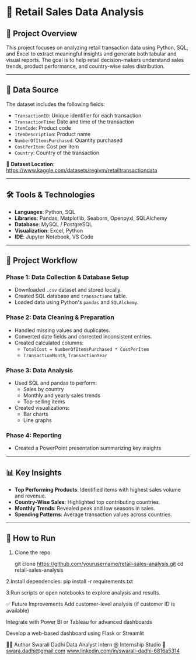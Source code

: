 # 🛒 Retail Sales Data Analysis

## 📌 Project Overview

This project focuses on analyzing retail transaction data using Python, SQL, and Excel to extract meaningful insights and generate both tabular and visual reports. The goal is to help retail decision-makers understand sales trends, product performance, and country-wise sales distribution.

---

## 📂 Data Source

The dataset includes the following fields:

- `TransactionID`: Unique identifier for each transaction
- `TransactionTime`: Date and time of the transaction
- `ItemCode`: Product code
- `ItemDescription`: Product name
- `NumberOfItemsPurchased`: Quantity purchased
- `CostPerItem`: Cost per item
- `Country`: Country of the transaction

📁 **Dataset Location**: https://www.kaggle.com/datasets/regivm/retailtransactiondata

---

## 🛠️ Tools & Technologies

- **Languages**: Python, SQL
- **Libraries**: Pandas, Matplotlib, Seaborn, Openpyxl, SQLAlchemy
- **Database**: MySQL / PostgreSQL
- **Visualization**: Excel, Python
- **IDE**: Jupyter Notebook, VS Code

---

## 🔄 Project Workflow

### Phase 1: Data Collection & Database Setup
- Downloaded `.csv` dataset and stored locally.
- Created SQL database and `transactions` table.
- Loaded data using Python's `pandas` and `SQLAlchemy`.

### Phase 2: Data Cleaning & Preparation
- Handled missing values and duplicates.
- Converted date fields and corrected inconsistent entries.
- Created calculated columns:
  - `TotalCost = NumberOfItemsPurchased * CostPerItem`
  - `TransactionMonth`, `TransactionYear`

### Phase 3: Data Analysis
- Used SQL and pandas to perform:
  - Sales by country
  - Monthly and yearly sales trends
  - Top-selling items
- Created visualizations:
  - Bar charts
  - Line graphs
 

### Phase 4: Reporting
- Created a PowerPoint presentation summarizing key insights

---

## 📊 Key Insights

- **Top Performing Products**: Identified items with highest sales volume and revenue.
- **Country-Wise Sales**: Highlighted top contributing countries.
- **Monthly Trends**: Revealed peak and low seasons in sales.
- **Spending Patterns**: Average transaction values across countries.

---


## 📌 How to Run

1. Clone the repo:

   git clone https://github.com/yourusername/retail-sales-analysis.git
   cd retail-sales-analysis
   
2.Install dependencies:
pip install -r requirements.txt

3.Run scripts or open notebooks to explore analysis and results.


✅ Future Improvements
Add customer-level analysis (if customer ID is available)

Integrate with Power BI or Tableau for advanced dashboards

Develop a web-based dashboard using Flask or Streamlit

🧑‍💻 Author
Swarali Dadhi
Data Analyst Intern @ Internship Studio
📧 swara.dadhi@gmail.com
www.linkedin.com/in/swarali-dadhi-6816a5314





